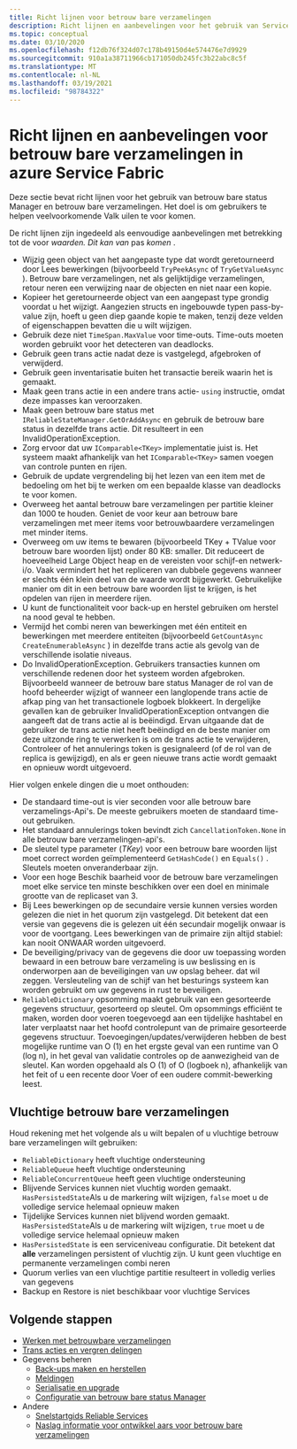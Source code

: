 ```yaml
---
title: Richt lijnen voor betrouw bare verzamelingen
description: Richt lijnen en aanbevelingen voor het gebruik van Service Fabric betrouw bare verzamelingen in een Azure Service Fabric-toepassing.
ms.topic: conceptual
ms.date: 03/10/2020
ms.openlocfilehash: f12db76f324d07c178b49150d4e574476e7d9929
ms.sourcegitcommit: 910a1a38711966cb171050db245fc3b22abc8c5f
ms.translationtype: MT
ms.contentlocale: nl-NL
ms.lasthandoff: 03/19/2021
ms.locfileid: "98784322"
---
```

# <a name="guidelines-and-recommendations-for-reliable-collections-in-azure-service-fabric"></a>Richt lijnen en aanbevelingen voor betrouw bare verzamelingen in azure Service Fabric
Deze sectie bevat richt lijnen voor het gebruik van betrouw bare status Manager en betrouw bare verzamelingen. Het doel is om gebruikers te helpen veelvoorkomende Valk uilen te voor komen.

De richt lijnen zijn ingedeeld als eenvoudige aanbevelingen met betrekking tot de voor *waarden.* *Dit* *kan van* pas *komen* .

* Wijzig geen object van het aangepaste type dat wordt geretourneerd door Lees bewerkingen (bijvoorbeeld `TryPeekAsync` of `TryGetValueAsync` ). Betrouw bare verzamelingen, net als gelijktijdige verzamelingen, retour neren een verwijzing naar de objecten en niet naar een kopie.
* Kopieer het geretourneerde object van een aangepast type grondig voordat u het wijzigt. Aangezien structs en ingebouwde typen pass-by-value zijn, hoeft u geen diep gaande kopie te maken, tenzij deze velden of eigenschappen bevatten die u wilt wijzigen.
* Gebruik deze niet `TimeSpan.MaxValue` voor time-outs. Time-outs moeten worden gebruikt voor het detecteren van deadlocks.
* Gebruik geen trans actie nadat deze is vastgelegd, afgebroken of verwijderd.
* Gebruik geen inventarisatie buiten het transactie bereik waarin het is gemaakt.
* Maak geen trans actie in een andere trans actie- `using` instructie, omdat deze impasses kan veroorzaken.
* Maak geen betrouw bare status met `IReliableStateManager.GetOrAddAsync` en gebruik de betrouw bare status in dezelfde trans actie. Dit resulteert in een InvalidOperationException.
* Zorg ervoor dat uw `IComparable<TKey>` implementatie juist is. Het systeem maakt afhankelijk van het `IComparable<TKey>` samen voegen van controle punten en rijen.
* Gebruik de update vergrendeling bij het lezen van een item met de bedoeling om het bij te werken om een bepaalde klasse van deadlocks te voor komen.
* Overweeg het aantal betrouw bare verzamelingen per partitie kleiner dan 1000 te houden. Geniet de voor keur aan betrouw bare verzamelingen met meer items voor betrouwbaardere verzamelingen met minder items.
* Overweeg om uw items te bewaren (bijvoorbeeld TKey + TValue voor betrouw bare woorden lijst) onder 80 KB: smaller. Dit reduceert de hoeveelheid Large Object heap en de vereisten voor schijf-en netwerk-i/o. Vaak vermindert het het repliceren van dubbele gegevens wanneer er slechts één klein deel van de waarde wordt bijgewerkt. Gebruikelijke manier om dit in een betrouw bare woorden lijst te krijgen, is het opdelen van rijen in meerdere rijen.
* U kunt de functionaliteit voor back-up en herstel gebruiken om herstel na nood geval te hebben.
* Vermijd het combi neren van bewerkingen met één entiteit en bewerkingen met meerdere entiteiten (bijvoorbeeld `GetCountAsync` `CreateEnumerableAsync` ) in dezelfde trans actie als gevolg van de verschillende isolatie niveaus.
* Do InvalidOperationException. Gebruikers transacties kunnen om verschillende redenen door het systeem worden afgebroken. Bijvoorbeeld wanneer de betrouw bare status Manager de rol van de hoofd beheerder wijzigt of wanneer een langlopende trans actie de afkap ping van het transactionele logboek blokkeert. In dergelijke gevallen kan de gebruiker InvalidOperationException ontvangen die aangeeft dat de trans actie al is beëindigd. Ervan uitgaande dat de gebruiker de trans actie niet heeft beëindigd en de beste manier om deze uitzonde ring te verwerken is om de trans actie te verwijderen, Controleer of het annulerings token is gesignaleerd (of de rol van de replica is gewijzigd), en als er geen nieuwe trans actie wordt gemaakt en opnieuw wordt uitgevoerd.  

Hier volgen enkele dingen die u moet onthouden:

* De standaard time-out is vier seconden voor alle betrouw bare verzamelings-Api's. De meeste gebruikers moeten de standaard time-out gebruiken.
* Het standaard annulerings token bevindt zich `CancellationToken.None` in alle betrouw bare verzamelingen-api's.
* De sleutel type parameter (*TKey*) voor een betrouw bare woorden lijst moet correct worden geïmplementeerd `GetHashCode()` en `Equals()` . Sleutels moeten onveranderbaar zijn.
* Voor een hoge Beschik baarheid voor de betrouw bare verzamelingen moet elke service ten minste beschikken over een doel en minimale grootte van de replicaset van 3.
* Bij Lees bewerkingen op de secundaire versie kunnen versies worden gelezen die niet in het quorum zijn vastgelegd.
  Dit betekent dat een versie van gegevens die is gelezen uit één secundair mogelijk onwaar is voor de voortgang.
  Lees bewerkingen van de primaire zijn altijd stabiel: kan nooit ONWAAR worden uitgevoerd.
* De beveiliging/privacy van de gegevens die door uw toepassing worden bewaard in een betrouw bare verzameling is uw beslissing en is onderworpen aan de beveiligingen van uw opslag beheer. dat wil zeggen. Versleuteling van de schijf van het besturings systeem kan worden gebruikt om uw gegevens in rust te beveiligen.
* `ReliableDictionary` opsomming maakt gebruik van een gesorteerde gegevens structuur, gesorteerd op sleutel. Om opsommings efficiënt te maken, worden door voeren toegevoegd aan een tijdelijke hashtabel en later verplaatst naar het hoofd controlepunt van de primaire gesorteerde gegevens structuur. Toevoegingen/updates/verwijderen hebben de best mogelijke runtime van O (1) en het ergste geval van een runtime van O (log n), in het geval van validatie controles op de aanwezigheid van de sleutel. Kan worden opgehaald als O (1) of O (logboek n), afhankelijk van het feit of u een recente door Voer of een oudere commit-bewerking leest.

## <a name="volatile-reliable-collections"></a>Vluchtige betrouw bare verzamelingen
Houd rekening met het volgende als u wilt bepalen of u vluchtige betrouw bare verzamelingen wilt gebruiken:

* ```ReliableDictionary``` heeft vluchtige ondersteuning
* ```ReliableQueue``` heeft vluchtige ondersteuning
* ```ReliableConcurrentQueue``` heeft geen vluchtige ondersteuning
* Blijvende Services kunnen niet vluchtig worden gemaakt. ```HasPersistedState```Als u de markering wilt wijzigen, ```false``` moet u de volledige service helemaal opnieuw maken
* Tijdelijke Services kunnen niet blijvend worden gemaakt. ```HasPersistedState```Als u de markering wilt wijzigen, ```true``` moet u de volledige service helemaal opnieuw maken
* ```HasPersistedState``` is een serviceniveau configuratie. Dit betekent dat **alle** verzamelingen persistent of vluchtig zijn. U kunt geen vluchtige en permanente verzamelingen combi neren
* Quorum verlies van een vluchtige partitie resulteert in volledig verlies van gegevens
* Backup en Restore is niet beschikbaar voor vluchtige Services

## <a name="next-steps"></a>Volgende stappen
* [Werken met betrouwbare verzamelingen](service-fabric-work-with-reliable-collections.md)
* [Trans acties en vergren delingen](service-fabric-reliable-services-reliable-collections-transactions-locks.md)
* Gegevens beheren
  * [Back-ups maken en herstellen](service-fabric-reliable-services-backup-restore.md)
  * [Meldingen](service-fabric-reliable-services-notifications.md)
  * [Serialisatie en upgrade](service-fabric-application-upgrade-data-serialization.md)
  * [Configuratie van betrouw bare status Manager](service-fabric-reliable-services-configuration.md)
* Andere
  * [Snelstartgids Reliable Services](service-fabric-reliable-services-quick-start.md)
  * [Naslag informatie voor ontwikkel aars voor betrouw bare verzamelingen](/dotnet/api/microsoft.servicefabric.data.collections#microsoft_servicefabric_data_collections)
